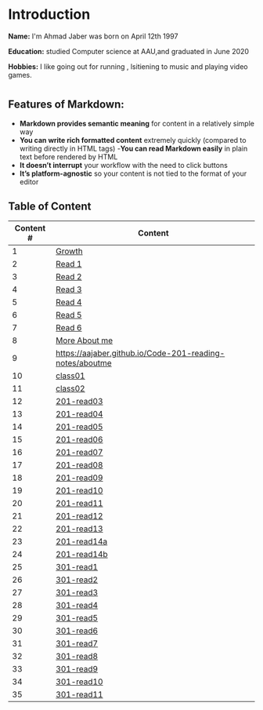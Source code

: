 # Introduction
 **Name:**  I'm Ahmad Jaber was born on April 12th 1997

 **Education:** 
 studied Computer science at AAU,and graduated in June 2020

 **Hobbies:** I like going out for running , lsitiening  to music and playing video games.

# 
 ## Features of Markdown:
 - **Markdown provides semantic meaning** for content in a relatively simple way
 - **You can write rich formatted content** extremely quickly (compared to writing directly in HTML tags)
 -**You can read Markdown easily** in plain text before rendered by HTML
 - **It doesn’t interrupt** your workflow with the need to click buttons
- **It’s platform-agnostic** so your content is not tied to the    format of your editor

## Table of Content

| Content #      | Content |
| ----------- | ----------- |
|1   |[Growth](https://aajaber.github.io/reading-notes/growth)|
|2   |[Read 1](https://aajaber.github.io/reading-notes/read1)|
|3   |[Read 2](https://aajaber.github.io/reading-notes/read2)|
|4   |[Read 3](https://aajaber.github.io/reading-notes/read3)|
|5   |[Read 4](https://aajaber.github.io/reading-notes/read4)|
|6   |[Read 5](https://aajaber.github.io/reading-notes/read5)|
|7   |[Read 6](https://aajaber.github.io/reading-notes/read6)|
|8   |[More About me](https://aajaber.github.io/Code-201-reading-notes/aboutme)|
|9   |https://aajaber.github.io/Code-201-reading-notes/aboutme|
|10  |[class01](https://aajaber.github.io/Code-201-reading-notes/class01)|
|11  |[class02](https://aajaber.github.io/Code-201-reading-notes/class02)|
|12  |[201-read03](https://aajaber.github.io/Code-201-reading-notes/read03)|
|13  |[201-read04](https://aajaber.github.io/Code-201-reading-notes/read04)|
|14  |[201-read05](https://aajaber.github.io/Code-201-reading-notes/read05)|
|15  |[201-read06](https://aajaber.github.io/Code-201-reading-notes/read06)|
|16  |[201-read07](https://aajaber.github.io/Code-201-reading-notes/read07)|
|17  |[201-read08](https://aajaber.github.io/Code-201-reading-notes/read08)|
|18  |[201-read09](https://aajaber.github.io/Code-201-reading-notes/read09)|
|19  |[201-read10](https://aajaber.github.io/Code-201-reading-notes/read10)|
|20  |[201-read11](https://aajaber.github.io/Code-201-reading-notes/read11)|
|21  |[201-read12](https://aajaber.github.io/Code-201-reading-notes/read12)|
|22  |[201-read13](https://aajaber.github.io/Code-201-reading-notes/read13)|
|23  |[201-read14a](https://aajaber.github.io/Code-201-reading-notes/read14a)|
|24  |[201-read14b](https://aajaber.github.io/Code-201-reading-notes/read14b)|
|25  |[301-read1](https://aajaber.github.io/Code-reading-notes/301read1)|
|26  |[301-read2](https://aajaber.github.io/Code-reading-notes/301read2)|
|27  |[301-read3](https://aajaber.github.io/Code-reading-notes/301read3)|
|28  |[301-read4](https://aajaber.github.io/Code-reading-notes/301read)|
|29  |[301-read5](https://aajaber.github.io/Code-reading-notes/301read5)|
|30  |[301-read6](https://aajaber.github.io/Code-reading-notes/301read6)|
|31  |[301-read7](https://aajaber.github.io/Code-reading-notes/301read7)|
|32  |[301-read8](https://aajaber.github.io/Code-reading-notes/301read8)|
|33  |[301-read9](https://aajaber.github.io/Code-reading-notes/301read9)|
|34  |[301-read10]()|
|35  |[301-read11]()|